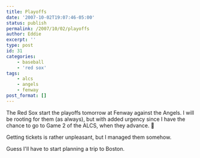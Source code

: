```yaml
---
title: Playoffs
date: '2007-10-02T19:07:46-05:00'
status: publish
permalink: /2007/10/02/playoffs
author: Eddie
excerpt: ''
type: post
id: 31
categories:
    - baseball
    - 'red sox'
tags:
    - alcs
    - angels
    - fenway
post_format: []
---
```

The Red Sox start the playoffs tomorrow at Fenway against the Angels. I will be rooting for them (as always), but with added urgency since I have the chance to go to Game 2 of the ALCS, when they advance. 🙂

Getting tickets is rather unpleasant, but I managed them somehow.

Guess I'll have to start planning a trip to Boston.